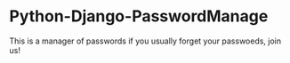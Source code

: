 # Python-Django-PasswordManage
This is a manager of passwords if you usually forget your passwoeds, join us!
